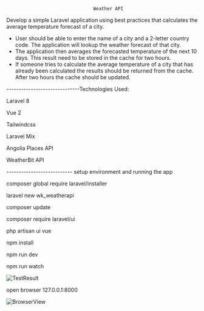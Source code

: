                                     Weather API


Develop a simple Laravel application using best practices that calculates the average temperature forecast of a city. 
- User should be able to enter the name of a city and a 2-letter country code. The application will lookup the weather forecast of that city.
- The application then averages the forecasted temperature of the next 10 days. This result need to be stored in the cache for two hours.
- If someone tries to calculate the average temperature of a city that has already been calculated the results should be returned from the cache. After two hours the cache should be updated.


------------------------------Technologies Used:

Laravel 8

Vue 2

Tailwindcss

Laravel Mix

Angolia Places API

WeatherBit API

--------------------------- setup environment and running the app

composer global require laravel/installer

laravel new wk_weatherapi

composer update

composer require laravel/ui

php artisan ui vue

npm install

npm run dev

npm run watch

![TestResult](/test-result.png?raw=true "Test")

open browser 127.0.0.1:8000

![BrowserView](/browser_view.png?raw=true "Weather Forecast")


